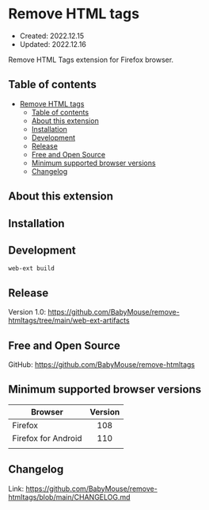 # Remove HTML tags
- Created: 2022.12.15
- Updated: 2022.12.16

Remove HTML Tags extension for Firefox browser.

## Table of contents
- [Remove HTML tags](#remove-html-tags)
  - [Table of contents](#table-of-contents)
  - [About this extension](#about-this-extension)
  - [Installation](#installation)
  - [Development](#development)
  - [Release](#release)
  - [Free and Open Source](#free-and-open-source)
  - [Minimum supported browser versions](#minimum-supported-browser-versions)
  - [Changelog](#changelog)

<a id="about"></a>

## About this extension

<a id="installation"></a>

## Installation

<a id="development"></a>

## Development

```
web-ext build
```

<a id="release"></a>

## Release
Version 1.0: https://github.com/BabyMouse/remove-htmltags/tree/main/web-ext-artifacts
<a id="source"></a>

## Free and Open Source
GitHub: https://github.com/BabyMouse/remove-htmltags

<a id="minimum"></a>

## Minimum supported browser versions
| Browser                 	| Version 	|
|-------------------------	|:---------:|
| Firefox                 	|  108      |
| Firefox for Android      	|  110 	    |
|                     	    |     	    |

<a id="changelog"></a>

## Changelog
Link: https://github.com/BabyMouse/remove-htmltags/blob/main/CHANGELOG.md